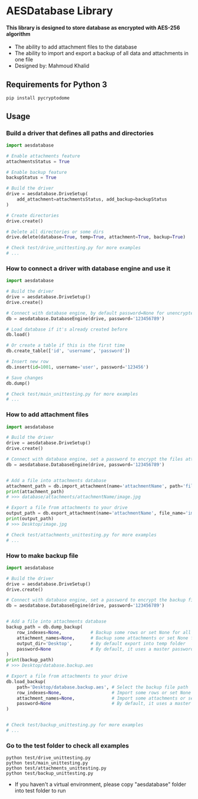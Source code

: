 # AESDatabase Library
#### This library is designed to store database as encrypted with AES-256 algorithm
- The ability to add attachment files to the database
- The ability to import and export a backup of all data and attachments in one file
- Designed by: Mahmoud Khalid

## Requirements for Python 3
    pip install pycryptodome

## Usage
### Build a driver that defines all paths and directories
```python
import aesdatabase

# Enable attachments feature
attachmentsStatus = True

# Enable backup feature
backupStatus = True

# Build the driver
drive = aesdatabase.DriveSetup(
    add_attachment=attachmentsStatus, add_backup=backupStatus
)

# Create directories
drive.create()

# Delete all directories or some dirs
drive.delete(database=True, temp=True, attachment=True, backup=True)

# Check test/drive_unittesting.py for more examples
# ...
```

### How to connect a driver with database engine and use it
```python
import aesdatabase

# Build the driver
drive = aesdatabase.DriveSetup()
drive.create()

# Connect with database engine, by default password=None for unencrypted
db = aesdatabase.DatabaseEngine(drive, password='123456789')

# Load database if it's already created before
db.load()

# Or create a table if this is the first time
db.create_table(['id', 'username', 'password'])

# Insert new row
db.insert(id=1001, username='user', password='123456')

# Save changes
db.dump()

# Check test/main_unittesting.py for more examples
# ...
```

### How to add attachment files
```python
import aesdatabase

# Build the driver
drive = aesdatabase.DriveSetup()
drive.create()

# Connect with database engine, set a password to encrypt the files attached
db = aesdatabase.DatabaseEngine(drive, password='123456789')


# Add a file into attachments database
attachment_path = db.import_attachment(name='attachmentName', path='file/path/image.jpg')
print(attachment_path)
# >>> database/attachments/attachmentName/image.jpg

# Export a file from attachments to your drive
output_path = db.export_attachment(name='attachmentName', file_name='image.jpg', output_dir='Desktop')
print(output_path)
# >>> Desktop/image.jpg

# Check test/attachments_unittesting.py for more examples
# ...
```

### How to make backup file
```python
import aesdatabase

# Build the driver
drive = aesdatabase.DriveSetup()
drive.create()

# Connect with database engine, set a password to encrypt the backup file
db = aesdatabase.DatabaseEngine(drive, password='123456789')


# Add a file into attachments database
backup_path = db.dump_backup(
    row_indexes=None,           # Backup some rows or set None for all
    attachment_names=None,      # Backup some attachments or set None for all
    output_dir='Desktop',       # By default export into temp folder
    password=None               # By default, it uses a master password or set a specific one
)
print(backup_path)
# >>> Desktop/database.backup.aes

# Export a file from attachments to your drive
db.load_backup(
    path='Desktop/database.backup.aes', # Select the backup file path
    row_indexes=None,                   # Import some rows or set None for all
    attachment_names=None,              # Import some attachments or set None for all
    password=None                       # By default, it uses a master password or set a specific one
)


# Check test/backup_unittesting.py for more examples
# ...
```

### Go to the test folder to check all examples
    python test/drive_unittesting.py
    python test/main_unittesting.py
    python test/attachments_unittesting.py
    python test/backup_unittesting.py
- If you haven't a virtual environment, please copy "aesdatabase" folder into test folder to run